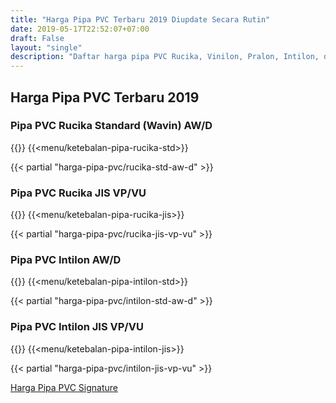 ```yaml
---
title: "Harga Pipa PVC Terbaru 2019 Diupdate Secara Rutin"
date: 2019-05-17T22:52:07+07:00
draft: False
layout: "single"
description: "Daftar harga pipa PVC Rucika, Vinilon, Pralon, Intilon, dll yang diupdate secara rutin dari distributor pipa PVC terpercaya."
---
```


## Harga Pipa PVC Terbaru 2019

### Pipa PVC Rucika Standard (Wavin) AW/D 
{{<kontak-button>}}
{{<menu/ketebalan-pipa-rucika-std>}}

{{< partial "harga-pipa-pvc/rucika-std-aw-d" >}}


### Pipa PVC Rucika JIS VP/VU
{{<kontak-button>}}
{{<menu/ketebalan-pipa-rucika-jis>}}

{{< partial "harga-pipa-pvc/rucika-jis-vp-vu" >}}


### Pipa PVC Intilon AW/D
{{<kontak-button>}}
{{<menu/ketebalan-pipa-intilon-std>}}

{{< partial "harga-pipa-pvc/intilon-std-aw-d" >}}


### Pipa PVC Intilon JIS VP/VU
{{<kontak-button>}}
{{<menu/ketebalan-pipa-intilon-jis>}}

{{< partial "harga-pipa-pvc/intilon-jis-vp-vu" >}}

<a href="../harga-pipa-pvc-signature" class="button is-black">Harga Pipa PVC Signature</a>
